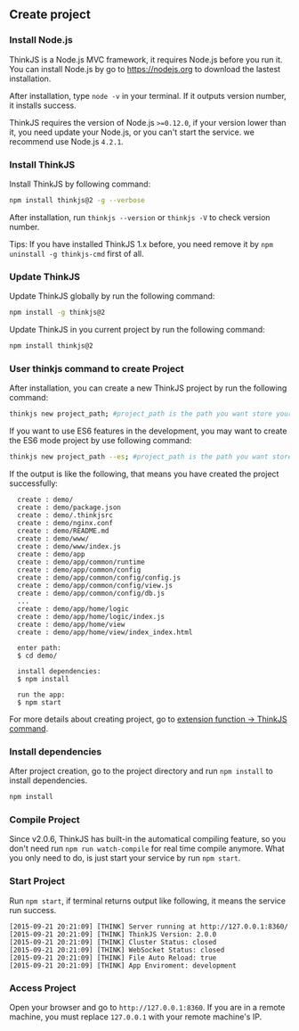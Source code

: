 ## Create project

### Install Node.js

ThinkJS is a Node.js MVC framework, it requires Node.js before you run it. You can install Node.js by go to https://nodejs.org to download the lastest installation.

After installation, type `node -v` in your terminal. If it outputs version number, it installs success.

ThinkJS requires the version of Node.js `>=0.12.0`, if your version lower than it, you need update your Node.js, or you can't start the service. we recommend use Node.js `4.2.1`.

### Install ThinkJS

Install ThinkJS by following command:

```sh
npm install thinkjs@2 -g --verbose
```

After installation, run `thinkjs --version` or `thinkjs -V` to check version number.

Tips: If you have installed ThinkJS 1.x before, you need remove it by `npm uninstall -g thinkjs-cmd` first of all.

### Update ThinkJS

Update ThinkJS globally by run the following command:

```sh
npm install -g thinkjs@2
```

Update ThinkJS in you current project by run the following command:

```sh
npm install thinkjs@2
```

### User thinkjs command to create Project

After installation, you can create a new ThinkJS project by run the following command:

```sh
thinkjs new project_path; #project_path is the path you want store your project
```

If you want to use ES6 features in the development, you may want to create the ES6 mode project by use following command:

```sh
thinkjs new project_path --es; #project_path is the path you want store your project
```

If the output is like the following, that means you have created the project successfully:

```text
  create : demo/
  create : demo/package.json
  create : demo/.thinkjsrc
  create : demo/nginx.conf
  create : demo/README.md
  create : demo/www/
  create : demo/www/index.js
  create : demo/app
  create : demo/app/common/runtime
  create : demo/app/common/config
  create : demo/app/common/config/config.js
  create : demo/app/common/config/view.js
  create : demo/app/common/config/db.js
  ...
  create : demo/app/home/logic
  create : demo/app/home/logic/index.js
  create : demo/app/home/view
  create : demo/app/home/view/index_index.html

  enter path:
  $ cd demo/

  install dependencies:
  $ npm install

  run the app:
  $ npm start
```

For more details about creating project, go to [extension function -> ThinkJS command](./thinkjs_command.html).

### Install dependencies

After project creation, go to the project directory and run `npm install` to install dependencies.

```sh
npm install
```

### Compile Project

Since v2.0.6, ThinkJS has built-in the automatical compiling feature, so you don't need run `npm run watch-compile` for real time compile anymore. What you only need to do, is just start your service by run `npm start`.

### Start Project

Run `npm start`, if terminal returns output like following, it means the service run success.

```text
[2015-09-21 20:21:09] [THINK] Server running at http://127.0.0.1:8360/
[2015-09-21 20:21:09] [THINK] ThinkJS Version: 2.0.0
[2015-09-21 20:21:09] [THINK] Cluster Status: closed
[2015-09-21 20:21:09] [THINK] WebSocket Status: closed
[2015-09-21 20:21:09] [THINK] File Auto Reload: true
[2015-09-21 20:21:09] [THINK] App Enviroment: development
```

### Access Project

Open your browser and go to `http://127.0.0.1:8360`. If you are in a remote machine, you must replace `127.0.0.1` with your remote machine's IP.
